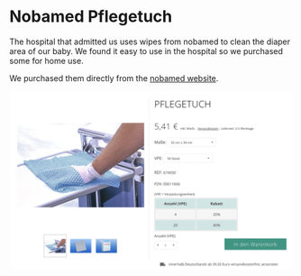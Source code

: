 # Nobamed Pflegetuch

The hospital that admitted us uses wipes from nobamed to clean the diaper area of our baby. We found it easy to use in the hospital so we purchased some for home use.

We purchased them directly from the [nobamed website](https://www.nobamed.com/de/pflegeartikel/378-4342-pflegetuch.html#/1906-massepflegetuch-32_cm_x_34_cm/3140-vpe_pflegetuch-50_stuck).

![Nobamed Pflegetuch](assets/nobamed_pflegetuch.png)
